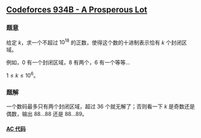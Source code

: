 ## [Codeforces 934B - A Prosperous Lot](http://codeforces.com/problemset/problem/934/B)

### 题意

给定 $k$，求一个不超过 $10^{18}$ 的正数，使得这个数的十进制表示恰有 $k$ 个封闭区域。

例如，0 有一个封闭区域，8 有两个，6 有一个等等...

$1 \le k \le 10^6$。

### 题解

一个数码最多只有两个封闭区域，超过 36 个就无解了；否则看一下 $k$ 是奇数还是偶数，输出 88...88 还是 88...89。

#### [AC 代码](https://github.com/TsReaper/Competitive-Programming/blob/master/codeforces/934B/sol.c)
